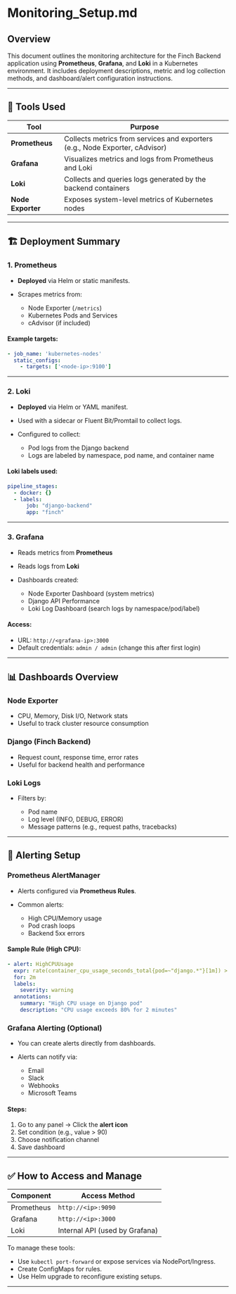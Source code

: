 # Monitoring\_Setup.md

## Overview

This document outlines the monitoring architecture for the Finch Backend application using **Prometheus**, **Grafana**, and **Loki** in a Kubernetes environment. It includes deployment descriptions, metric and log collection methods, and dashboard/alert configuration instructions.

---

## 🔧 Tools Used

| Tool              | Purpose                                                                      |
| ----------------- | ---------------------------------------------------------------------------- |
| **Prometheus**    | Collects metrics from services and exporters (e.g., Node Exporter, cAdvisor) |
| **Grafana**       | Visualizes metrics and logs from Prometheus and Loki                         |
| **Loki**          | Collects and queries logs generated by the backend containers                |
| **Node Exporter** | Exposes system-level metrics of Kubernetes nodes                             |

---

## 🏗️ Deployment Summary

### 1. Prometheus

* **Deployed** via Helm or static manifests.
* Scrapes metrics from:

  * Node Exporter (`/metrics`)
  * Kubernetes Pods and Services
  * cAdvisor (if included)

#### Example targets:

```yaml
- job_name: 'kubernetes-nodes'
  static_configs:
    - targets: ['<node-ip>:9100']
```

---

### 2. Loki

* **Deployed** via Helm or YAML manifest.
* Used with a sidecar or Fluent Bit/Promtail to collect logs.
* Configured to collect:

  * Pod logs from the Django backend
  * Logs are labeled by namespace, pod name, and container name

#### Loki labels used:

```yaml
pipeline_stages:
  - docker: {}
  - labels:
      job: "django-backend"
      app: "finch"
```

---

### 3. Grafana

* Reads metrics from **Prometheus**
* Reads logs from **Loki**
* Dashboards created:

  * Node Exporter Dashboard (system metrics)
  * Django API Performance
  * Loki Log Dashboard (search logs by namespace/pod/label)

#### Access:

* URL: `http://<grafana-ip>:3000`
* Default credentials: `admin / admin` (change this after first login)

---

## 📊 Dashboards Overview

### Node Exporter

* CPU, Memory, Disk I/O, Network stats
* Useful to track cluster resource consumption

### Django (Finch Backend)

* Request count, response time, error rates
* Useful for backend health and performance

### Loki Logs

* Filters by:

  * Pod name
  * Log level (INFO, DEBUG, ERROR)
  * Message patterns (e.g., request paths, tracebacks)

---

## 🚨 Alerting Setup

### Prometheus AlertManager

* Alerts configured via **Prometheus Rules**.
* Common alerts:

  * High CPU/Memory usage
  * Pod crash loops
  * Backend 5xx errors

#### Sample Rule (High CPU):

```yaml
- alert: HighCPUUsage
  expr: rate(container_cpu_usage_seconds_total{pod=~"django.*"}[1m]) > 0.8
  for: 2m
  labels:
    severity: warning
  annotations:
    summary: "High CPU usage on Django pod"
    description: "CPU usage exceeds 80% for 2 minutes"
```

### Grafana Alerting (Optional)

* You can create alerts directly from dashboards.
* Alerts can notify via:

  * Email
  * Slack
  * Webhooks
  * Microsoft Teams

#### Steps:

1. Go to any panel → Click the **alert icon**
2. Set condition (e.g., value > 90)
3. Choose notification channel
4. Save dashboard

---

## ✅ How to Access and Manage

| Component  | Access Method                  |
| ---------- | ------------------------------ |
| Prometheus | `http://<ip>:9090`             |
| Grafana    | `http://<ip>:3000`             |
| Loki       | Internal API (used by Grafana) |

To manage these tools:

* Use `kubectl port-forward` or expose services via NodePort/Ingress.
* Create ConfigMaps for rules.
* Use Helm upgrade to reconfigure existing setups.

---
